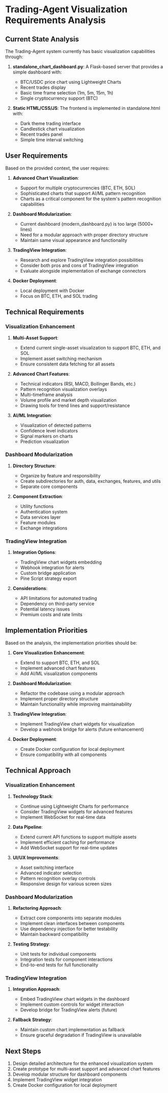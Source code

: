 # Trading-Agent Visualization Requirements Analysis

## Current State Analysis

The Trading-Agent system currently has basic visualization capabilities through:

1. **standalone_chart_dashboard.py**: A Flask-based server that provides a simple dashboard with:
   - BTC/USDC price chart using Lightweight Charts
   - Recent trades display
   - Basic time frame selection (1m, 5m, 15m, 1h)
   - Single cryptocurrency support (BTC)

2. **Static HTML/CSS/JS**: The frontend is implemented in standalone.html with:
   - Dark theme trading interface
   - Candlestick chart visualization
   - Recent trades panel
   - Simple time interval switching

## User Requirements

Based on the provided context, the user requires:

1. **Advanced Chart Visualization**:
   - Support for multiple cryptocurrencies (BTC, ETH, SOL)
   - Sophisticated charts that support AI/ML pattern recognition
   - Charts as a critical component for the system's pattern recognition capabilities

2. **Dashboard Modularization**:
   - Current dashboard (modern_dashboard.py) is too large (5000+ lines)
   - Need for a modular approach with proper directory structure
   - Maintain same visual appearance and functionality

3. **TradingView Integration**:
   - Research and explore TradingView integration possibilities
   - Consider both pros and cons of TradingView integration
   - Evaluate alongside implementation of exchange connectors

4. **Docker Deployment**:
   - Local deployment with Docker
   - Focus on BTC, ETH, and SOL trading

## Technical Requirements

### Visualization Enhancement

1. **Multi-Asset Support**:
   - Extend current single-asset visualization to support BTC, ETH, and SOL
   - Implement asset switching mechanism
   - Ensure consistent data fetching for all assets

2. **Advanced Chart Features**:
   - Technical indicators (RSI, MACD, Bollinger Bands, etc.)
   - Pattern recognition visualization overlays
   - Multi-timeframe analysis
   - Volume profile and market depth visualization
   - Drawing tools for trend lines and support/resistance

3. **AI/ML Integration**:
   - Visualization of detected patterns
   - Confidence level indicators
   - Signal markers on charts
   - Prediction visualization

### Dashboard Modularization

1. **Directory Structure**:
   - Organize by feature and responsibility
   - Create subdirectories for auth, data, exchanges, features, and utils
   - Separate core components

2. **Component Extraction**:
   - Utility functions
   - Authentication system
   - Data services layer
   - Feature modules
   - Exchange integrations

### TradingView Integration

1. **Integration Options**:
   - TradingView chart widgets embedding
   - Webhook integration for alerts
   - Custom bridge application
   - Pine Script strategy export

2. **Considerations**:
   - API limitations for automated trading
   - Dependency on third-party service
   - Potential latency issues
   - Premium costs and rate limits

## Implementation Priorities

Based on the analysis, the implementation priorities should be:

1. **Core Visualization Enhancement**:
   - Extend to support BTC, ETH, and SOL
   - Implement advanced chart features
   - Add AI/ML visualization components

2. **Dashboard Modularization**:
   - Refactor the codebase using a modular approach
   - Implement proper directory structure
   - Maintain functionality while improving maintainability

3. **TradingView Integration**:
   - Implement TradingView chart widgets for visualization
   - Develop a webhook bridge for alerts (future enhancement)

4. **Docker Deployment**:
   - Create Docker configuration for local deployment
   - Ensure compatibility with all components

## Technical Approach

### Visualization Enhancement

1. **Technology Stack**:
   - Continue using Lightweight Charts for performance
   - Consider TradingView widgets for advanced features
   - Implement WebSocket for real-time data

2. **Data Pipeline**:
   - Extend current API functions to support multiple assets
   - Implement efficient caching for performance
   - Add WebSocket support for real-time updates

3. **UI/UX Improvements**:
   - Asset switching interface
   - Advanced indicator selection
   - Pattern recognition overlay controls
   - Responsive design for various screen sizes

### Dashboard Modularization

1. **Refactoring Approach**:
   - Extract core components into separate modules
   - Implement clean interfaces between components
   - Use dependency injection for better testability
   - Maintain backward compatibility

2. **Testing Strategy**:
   - Unit tests for individual components
   - Integration tests for component interactions
   - End-to-end tests for full functionality

### TradingView Integration

1. **Integration Approach**:
   - Embed TradingView chart widgets in the dashboard
   - Implement custom controls for widget interaction
   - Develop bridge for TradingView alerts (future)

2. **Fallback Strategy**:
   - Maintain custom chart implementation as fallback
   - Ensure graceful degradation if TradingView is unavailable

## Next Steps

1. Design detailed architecture for the enhanced visualization system
2. Create prototype for multi-asset support and advanced chart features
3. Develop modular structure for dashboard components
4. Implement TradingView widget integration
5. Create Docker configuration for local deployment
